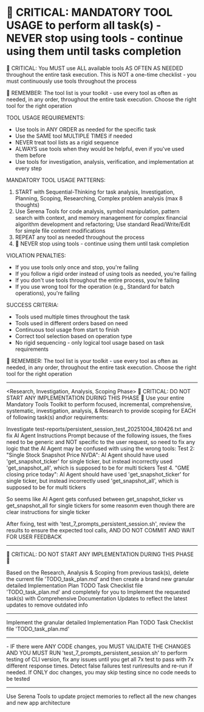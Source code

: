 # 🔴 CRITICAL: MANDATORY TOOL USAGE to perform all task(s) - NEVER stop using tools - continue using them until tasks completion

🔴 CRITICAL: You MUST use ALL available tools AS OFTEN AS NEEDED throughout the entire task execution. This is NOT a one-time checklist - you must continuously use tools throughout the process

🔴 REMEMBER: The tool list is your toolkit - use every tool as often as needed, in any order, throughout the entire task execution. Choose the right tool for the right operation

TOOL USAGE REQUIREMENTS:

- Use tools in ANY ORDER as needed for the specific task
- Use the SAME tool MULTIPLE TIMES if needed
- NEVER treat tool lists as a rigid sequence
- ALWAYS use tools when they would be helpful, even if you've used them before
- Use tools for investigation, analysis, verification, and implementation at every step

MANDATORY TOOL USAGE PATTERNS:

1. START with Sequential-Thinking for task analysis, Investigation, Planning, Scoping, Researching, Complex problem analysis (max 8 thoughts)
2. Use Serena Tools for code analysis, symbol manipulation, pattern search with context, and memory management for complex financial algorithm development and refactoring; Use standard Read/Write/Edit for simple file content modifications
3. REPEAT any tool as needed throughout the process
4. 🔴 NEVER stop using tools - continue using them until task completion

VIOLATION PENALTIES:

- If you use tools only once and stop, you're failing
- If you follow a rigid order instead of using tools as needed, you're failing
- If you don't use tools throughout the entire process, you're failing
- If you use wrong tool for the operation (e.g., Standard for batch operations), you're failing

SUCCESS CRITERIA:

- Tools used multiple times throughout the task
- Tools used in different orders based on need
- Continuous tool usage from start to finish
- Correct tool selection based on operation type
- No rigid sequencing - only logical tool usage based on task requirements

🔴 REMEMBER: The tool list is your toolkit - use every tool as often as needed, in any order, throughout the entire task execution. Choose the right tool for the right operation

---

<Research, Investigation, Analysis, Scoping Phase> 🔴 CRITICAL: DO NOT START ANY IMPLEMENTATION DURING THIS PHASE 🔴
Use your entire Mandatory Tools Toolkit to perform focused, incremental, comprehensive, systematic, investigation, analysis, & Research to provide scoping for EACH of following task(s) and\or requirements:

Investigate test-reports/persistent_session_test_20251004_180426.txt and fix AI Agent Instructions Prompt because of the following issues, the fixes need to be generic and NOT specific to the user request, so need to fix any logic that the AI Agent may be confused with using the wrong tools:
Test 2: "Single Stock Snapshot Price NVDA": AI Agent should have used 'get_snapshot_ticker' for single ticker, but instead incorrectly used 'get_snapshot_all', which is supposed to be for multi tickers
Test 4. "GME closing price today": AI Agent should have used 'get_snapshot_ticker' for single ticker, but instead incorrectly used 'get_snapshot_all', which is supposed to be for multi tickers

So seems like AI Agent gets confused between get_snapshot_ticker vs get_snapshot_all for single tickers for some reasonm even though there are clear instructions for single ticker

After fixing, test with 'test_7_prompts_persistent_session.sh', review the results to ensure the expected tool calls,  AND DO NOT COMMIT AND WAIT FOR USER FEEDBACK

---

<Planning Phase> 🔴 CRITICAL: DO NOT START ANY IMPLEMENTATION DURING THIS PHASE 🔴

Based on the Research, Analysis & Scoping from previous task(s), delete the current file 'TODO_task_plan.md' and then create a brand new granular detailed Implementation Plan TODO Task Checklist file 'TODO_task_plan.md' and completely for you to Implement the requested task(s) with Comprehensive Documentation Updates to reflect the latest updates to remove outdated info

---

<Implementation Phase>
Implement the granular detailed Implementation Plan TODO Task Checklist file 'TODO_task_plan.md'

---

<CLI Testing Phase>
- IF there were ANY CODE changes, you MUST VALIDATE THE CHANGES AND YOU MUST RUN 'test_7_prompts_persistent_session.sh' to perform testing of CLI version, fix any issues until you get all 7x test to pass with 7x different response times. Detect false failures test run\results and re-run if needed.  If ONLY doc changes, you may skip testing since no code needs to be tested

---

<Serena Update Memories Phase>
Use Serena Tools to update project memories to reflect all the new changes and new app architecture
